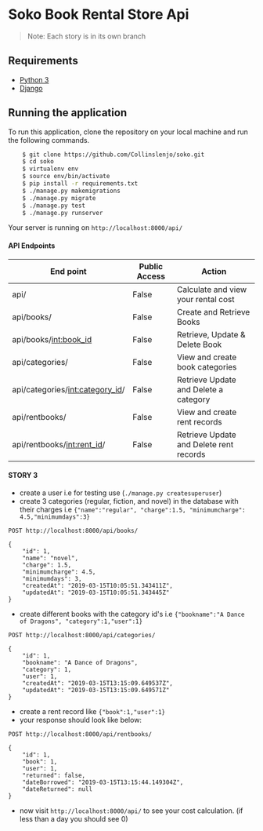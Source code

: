 # Soko Book Rental Store Api
> Note: Each story is in its own branch

## Requirements
- [Python 3](https://www.python.org)
- [Django](https://www.djangoproject.com)

## Running the application
To run this application, clone the repository on your local machine and run the following commands.
```sh
    $ git clone https://github.com/Collinslenjo/soko.git
    $ cd soko
    $ virtualenv env
    $ source env/bin/activate
    $ pip install -r requirements.txt
    $ ./manage.py makemigrations
    $ ./manage.py migrate
    $ ./manage.py test
    $ ./manage.py runserver
```
Your server is running on ```http://localhost:8000/api/```

#### API Endpoints
|End point | Public Access|Action
|----------|--------------|------
api/ | False | Calculate and view your rental cost
api/books/ | False | Create and Retrieve Books
api/books/<int:book_id> | False | Retrieve, Update & Delete Book 
api/categories/ | False | View and create book categories
api/categories/<int:category_id>/ | False | Retrieve Update and Delete a category
api/rentbooks/ | False | View and create rent records
api/rentbooks/<int:rent_id>/ | False | Retrieve Update and Delete rent records


#### STORY 3
* create a user i.e for testing use (```./manage.py createsuperuser```)
* create 3 categories (regular, fiction, and novel) in the database with their charges i.e  ``` {"name":"regular", "charge":1.5, "minimumcharge": 4.5,"minimumdays":3} ```

```
POST http://localhost:8000/api/books/

{
    "id": 1,
    "name": "novel",
    "charge": 1.5,
    "minimumcharge": 4.5,
    "minimumdays": 3,
    "createdAt": "2019-03-15T10:05:51.343411Z",
    "updatedAt": "2019-03-15T10:05:51.343445Z"
}
```

 * create different books with the category id's i.e ```{"bookname":"A Dance of Dragons", "category":1,"user":1}```

```
POST http://localhost:8000/api/categories/

{
    "id": 1,
    "bookname": "A Dance of Dragons",
    "category": 1,
    "user": 1,
    "createdAt": "2019-03-15T13:15:09.649537Z",
    "updatedAt": "2019-03-15T13:15:09.649571Z"
}
```
* create a rent record like ```{"book":1,"user":1}```
* your response should look like below:

```
POST http://localhost:8000/api/rentbooks/

{
    "id": 1,
    "book": 1,
    "user": 1,
    "returned": false,
    "dateBorrowed": "2019-03-15T13:15:44.149304Z",
    "dateReturned": null
}
```

* now visit ```http://localhost:8000/api/``` to see your cost calculation. (if less than a day you should see 0)